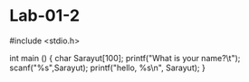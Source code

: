 # Lab-01-2
#include <stdio.h> 

int main () 
{ 
char Sarayut[100]; 
printf("What is your name?\t");
scanf("%s",Sarayut); 
printf("hello, %s\n", Sarayut);
}
